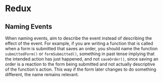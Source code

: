 # Redux

## Naming Events

When naming events, aim to describe the event instead of describing the effect of the event.
For example, if you are writing a function that is called when a form is submitted that saves an order, you should name the function `submittedForm()` or `formSubmitted()`, something in past tense implying that the intended action has just happened, and not `saveOrder()`, since saving an order is a reaction to the form being submitted and not actually descriptive of the function's action. This way if the form later changes to do something different, the name remains relevant.
